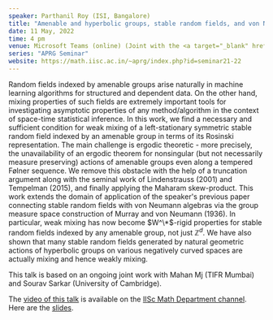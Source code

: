 ```yaml
---
speaker: Parthanil Roy (ISI, Bangalore)
title: "Amenable and hyperbolic groups, stable random fields, and von Neumann algebras"
date: 11 May, 2022
time: 4 pm
venue: Microsoft Teams (online) (Joint with the <a target="_blank" href="https://math.iisc.ac.in/geometry-topology-seminar.html">Geometry & Topology Seminar</a>)
series: "APRG Seminar"
website: https://math.iisc.ac.in/~aprg/index.php?id=seminar21-22
---
```


Random fields indexed by amenable groups arise naturally in machine learning algorithms for structured and dependent data.
On the other hand, mixing properties of such fields are extremely important tools for investigating asymptotic properties
of any method/algorithm in the context of space-time statistical inference. In this work, we find a necessary and sufficient
condition for weak mixing of a left-stationary symmetric stable random field indexed by an amenable group in terms of its
Rosinski representation. The main challenge is ergodic theoretic - more precisely, the unavailability of an ergodic theorem
for nonsingular (but not necessarily measure preserving) actions of amenable groups even along a tempered Følner sequence.
We remove this obstacle with the help of a truncation argument along with the seminal work of Lindenstrauss (2001) and
Tempelman (2015), and finally applying the Maharam skew-product. This work extends the domain of application of the speaker's
previous paper connecting stable random fields with von Neumann algebras via the group measure space construction of Murray
and von Neumann (1936). In particular, weak mixing has now become $W^\*$-rigid properties for stable random fields indexed
by any amenable group, not just $\mathbb{Z}^d$. We have also shown that many stable random fields generated by natural
geometric actions of hyperbolic groups on various negatively curved spaces are actually mixing and hence weakly mixing.

This talk is based on an ongoing joint work with Mahan Mj (TIFR Mumbai) and Sourav Sarkar (University of Cambridge).

The [video of this talk](https://www.youtube.com/watch?v=W3ErQXKKddU&list=PLQXtaLhI1-1qxOEykh-1WOFkYuIzEE-ev) is available
on the [IISc Math Department channel](https://www.youtube.com/channel/UCR5Igvq9HScQKlPr-0coSIg/playlists). Here are the [slides](http://www.math.iisc.ac.in/~aprg/slides/2022-05-11-Parthanil-Roy-slides.pdf).
